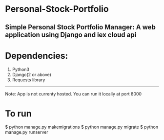 # Personal-Stock-Portfolio
Simple Personal Stock Portfolio Manager: A web application using Django and iex cloud api
------------------------------------------------------------------------------------------
# Dependencies: 
1. Python3
2. Django(2 or above) <pip install django>
3. Requests library <pip install requests>
------------------------------------------------------------------------------------------
Note: App is not currenty hosted. You can run it locally at port 8000

# To run
$ python manage.py makemigrations
$ python manage.py migrate
$ python manage.py runserver

